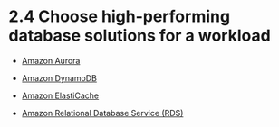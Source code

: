 # 2.4 Choose high-performing database solutions for a workload

* [Amazon Aurora](aurora)

* [Amazon DynamoDB](dynamodb)

* [Amazon ElastiCache](elasticache)

* [Amazon Relational Database Service (RDS)](rds)
